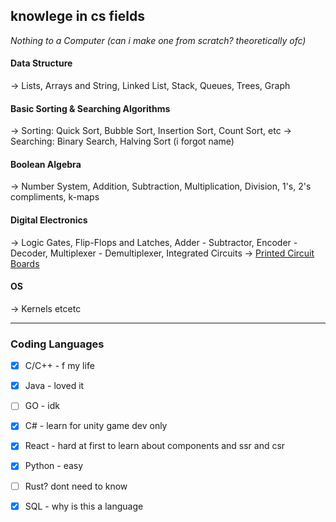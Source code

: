 ## **knowlege in cs fields**

*Nothing to a Computer (can i make one from scratch? theoretically ofc)*

#### Data Structure
-> Lists, Arrays and String, Linked List, Stack, Queues, Trees, Graph

#### Basic Sorting & Searching Algorithms
-> Sorting: Quick Sort, Bubble Sort, Insertion Sort, Count Sort, etc
-> Searching: Binary Search, Halving Sort (i forgot name)

#### Boolean Algebra
-> Number System, Addition, Subtraction, Multiplication, Division, 1's, 2's compliments, k-maps

#### Digital Electronics
-> Logic Gates, Flip-Flops and Latches, Adder - Subtractor, Encoder - Decoder, Multiplexer - Demultiplexer, Integrated Circuits
-> [Printed Circuit Boards](https://www.youtube.com/watch?v=ljOoGyCso8s)

#### OS
-> Kernels etcetc
_____
### Coding Languages
- [x] C/C++ - f my life
- [x] Java - loved it
- [ ] GO - idk
- [x] C# - learn for unity game dev only
- [x] React - hard at first to learn about components and ssr and csr
- [x] Python - easy
- [ ] Rust? dont need to know
- [x] SQL - why is this a language 

